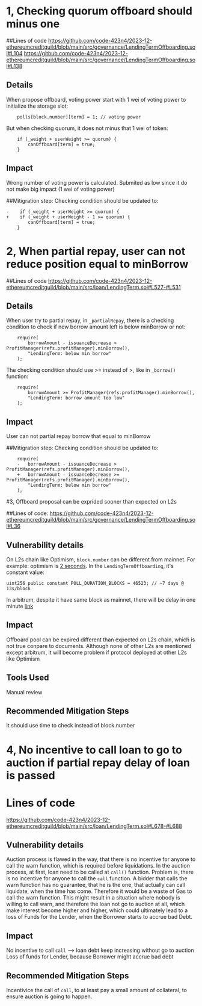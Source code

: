 # 1, Checking quorum offboard should minus one

##Lines of code
https://github.com/code-423n4/2023-12-ethereumcreditguild/blob/main/src/governance/LendingTermOffboarding.sol#L104
https://github.com/code-423n4/2023-12-ethereumcreditguild/blob/main/src/governance/LendingTermOffboarding.sol#L138

## Details
When propose offboard, voting power start with 1 wei of voting power to initialize the storage slot:

        polls[block.number][term] = 1; // voting power
But when checking quorum, it does not minus that 1 wei of token:

        if (_weight + userWeight >= quorum) {
            canOffboard[term] = true;
        }

## Impact
Wrong number of voting power is calculated. Submited as low since it do not make big impact (1 wei of voting power)

##Mitigration step:
Checking condition should be updated to:

    -    if (_weight + userWeight >= quorum) {
    +    if (_weight + userWeight - 1 >= quorum) {
            canOffboard[term] = true;
        }



# 2, When partial repay, user can not reduce position equal to minBorrow

##Lines of code
https://github.com/code-423n4/2023-12-ethereumcreditguild/blob/main/src/loan/LendingTerm.sol#L527-#L531

## Details
When user try to partial repay, in `_partialRepay`, there is a checking condition to check if new borrow amount left is below minBorrow or not:

        require(
            borrowAmount - issuanceDecrease > ProfitManager(refs.profitManager).minBorrow(),
            "LendingTerm: below min borrow"
        );
The checking condition should use >= instead of >, like in `_borrow()` function:

        require(
            borrowAmount >= ProfitManager(refs.profitManager).minBorrow(),
            "LendingTerm: borrow amount too low"
        );

## Impact
User can not partial repay borrow that equal to minBorrow

##Mitigration step:
Checking condition should be updated to:

        require(
        -   borrowAmount - issuanceDecrease > ProfitManager(refs.profitManager).minBorrow(),
        +   borrowAmount - issuanceDecrease >= ProfitManager(refs.profitManager).minBorrow(),
            "LendingTerm: below min borrow"
        );

#3, Offboard proposal can be exprided sooner than expected on L2s

##Lines of code:
https://github.com/code-423n4/2023-12-ethereumcreditguild/blob/main/src/governance/LendingTermOffboarding.sol#L36

## Vulnerability details
On L2s chain like Optimism, `block.number` can be different from mainnet. For example: optimism is [2 seconds](https://docs.optimism.io/chain/differences). In the `LendingTermOffboarding`, it's constant value:

    uint256 public constant POLL_DURATION_BLOCKS = 46523; // ~7 days @ 13s/block

In arbitrum, despite it have same block as mainnet, there will be delay in one minute [link](https://docs.arbitrum.io/for-devs/concepts/differences-between-arbitrum-ethereum/block-numbers-and-time)
## Impact
Offboard pool can be expired different than expected on L2s chain, which is not true conpare to documents. Although none of other L2s are mentioned except arbitrum, it will become problem if protocol deployed at other L2s like Optimism

## Tools Used
Manual review

## Recommended Mitigation Steps
It should use time to check instead of block.number


# 4, No incentive to call loan to go to auction if partial repay delay of loan is passed
# Lines of code 
https://github.com/code-423n4/2023-12-ethereumcreditguild/blob/main/src/loan/LendingTerm.sol#L678-#L688 
## Vulnerability details 
Auction process is flawed in the way, that there is no incentive for anyone to call the warn function, which is required before liquidations. In the auction process, at first, loan need to be called at `call()` function. Problem is, there is no incentive for anyone to call the `call` function. A bidder that calls the warn function has no guarantee, that he is the one, that actually can call liquidate, when the time has come. Therefore it would be a waste of Gas to call the warn function. This might result in a situation where nobody is willing to call warn, and therefore the loan not go to auction at all, which make interest become higher and higher, which could ultimately lead to a loss of Funds for the Lender, when the Borrower starts to accrue bad Debt. 
## Impact 
No incentive to call `call` --> loan debt keep increasing without go to auction 
Loss of funds for Lender, because Borrower might accrue bad debt 
## Recommended Mitigation Steps 
Incentivice the call of `call`, to at least pay a small amount of collateral, to ensure auction is going to happen. 